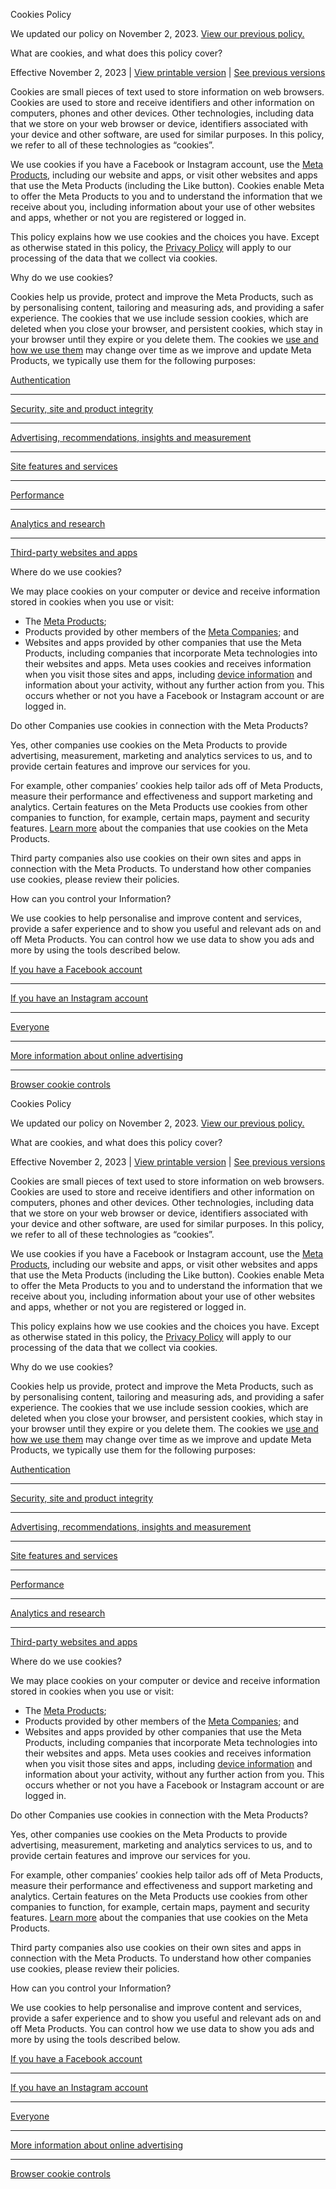 Cookies Policy

We updated our policy on November 2, 2023. [View our previous policy.](https://www.facebook.com/privacy/policies/cookies/version/6238889766159217/)

What are cookies, and what does this policy cover?

Effective November 2, 2023 | [View printable version](https://mbasic.facebook.com/privacy/policies/cookies/printable/) | [See previous versions](https://www.facebook.com/privacy/policies/cookies/?show_versions=1)

Cookies are small pieces of text used to store information on web browsers. Cookies are used to store and receive identifiers and other information on computers, phones and other devices. Other technologies, including data that we store on your web browser or device, identifiers associated with your device and other software, are used for similar purposes. In this policy, we refer to all of these technologies as “cookies”.

We use cookies if you have a Facebook or Instagram account, use the [Meta Products](https://www.facebook.com/help/1561485474074139), including our website and apps, or visit other websites and apps that use the Meta Products (including the Like button). Cookies enable Meta to offer the Meta Products to you and to understand the information that we receive about you, including information about your use of other websites and apps, whether or not you are registered or logged in.

This policy explains how we use cookies and the choices you have. Except as otherwise stated in this policy, the [Privacy Policy](https://www.facebook.com/privacy/policy) will apply to our processing of the data that we collect via cookies.

Why do we use cookies?

Cookies help us provide, protect and improve the Meta Products, such as by personalising content, tailoring and measuring ads, and providing a safer experience. The cookies that we use include session cookies, which are deleted when you close your browser, and persistent cookies, which stay in your browser until they expire or you delete them. The cookies we [use and how we use them](https://www.facebook.com/privacy/policies/cookies/?annotations[0]=explanation%2F1_common_cookies_and_uses) may change over time as we improve and update Meta Products, we typically use them for the following purposes:

[Authentication](https://www.facebook.com/privacy/policies/cookies/?subpage=subpage-1.1)

* * *

[Security, site and product integrity](https://www.facebook.com/privacy/policies/cookies/?subpage=subpage-1.2)

* * *

[Advertising, recommendations, insights and measurement](https://www.facebook.com/privacy/policies/cookies/?subpage=subpage-1.3)

* * *

[Site features and services](https://www.facebook.com/privacy/policies/cookies/?subpage=subpage-1.4)

* * *

[Performance](https://www.facebook.com/privacy/policies/cookies/?subpage=subpage-1.5)

* * *

[Analytics and research](https://www.facebook.com/privacy/policies/cookies/?subpage=subpage-1.6)

* * *

[Third-party websites and apps](https://www.facebook.com/privacy/policies/cookies/?subpage=subpage-1.7)

Where do we use cookies?

We may place cookies on your computer or device and receive information stored in cookies when you use or visit:

* The [Meta Products](https://www.facebook.com/help/1561485474074139?ref=cookies);
* Products provided by other members of the [Meta Companies](https://www.facebook.com/help/111814505650678?ref=cookies); and
* Websites and apps provided by other companies that use the Meta Products, including companies that incorporate Meta technologies into their websites and apps. Meta uses cookies and receives information when you visit those sites and apps, including [device information](https://www.facebook.com/privacy/policies/cookies) and information about your activity, without any further action from you. This occurs whether or not you have a Facebook or Instagram account or are logged in.

Do other Companies use cookies in connection with the Meta Products?

Yes, other companies use cookies on the Meta Products to provide advertising, measurement, marketing and analytics services to us, and to provide certain features and improve our services for you.

For example, other companies’ cookies help tailor ads off of Meta Products, measure their performance and effectiveness and support marketing and analytics. Certain features on the Meta Products use cookies from other companies to function, for example, certain maps, payment and security features. [Learn more](https://www.facebook.com/privacy/policies/cookies/?annotations[0]=explanation%2F3_companies_list) about the companies that use cookies on the Meta Products.

Third party companies also use cookies on their own sites and apps in connection with the Meta Products. To understand how other companies use cookies, please review their policies.

How can you control your Information?

We use cookies to help personalise and improve content and services, provide a safer experience and to show you useful and relevant ads on and off Meta Products. You can control how we use data to show you ads and more by using the tools described below.

[If you have a Facebook account](https://www.facebook.com/privacy/policies/cookies/?subpage=subpage-4.1)

* * *

[If you have an Instagram account](https://www.facebook.com/privacy/policies/cookies/?subpage=subpage-4.2)

* * *

[Everyone](https://www.facebook.com/privacy/policies/cookies/?subpage=subpage-4.3)

* * *

[More information about online advertising](https://www.facebook.com/privacy/policies/cookies/?subpage=subpage-4.4)

* * *

[Browser cookie controls](https://www.facebook.com/privacy/policies/cookies/?subpage=subpage-4.5)

Cookies Policy

We updated our policy on November 2, 2023. [View our previous policy.](https://www.facebook.com/privacy/policies/cookies/version/6238889766159217/)

What are cookies, and what does this policy cover?

Effective November 2, 2023 | [View printable version](https://mbasic.facebook.com/privacy/policies/cookies/printable/) | [See previous versions](https://www.facebook.com/privacy/policies/cookies/?show_versions=1)

Cookies are small pieces of text used to store information on web browsers. Cookies are used to store and receive identifiers and other information on computers, phones and other devices. Other technologies, including data that we store on your web browser or device, identifiers associated with your device and other software, are used for similar purposes. In this policy, we refer to all of these technologies as “cookies”.

We use cookies if you have a Facebook or Instagram account, use the [Meta Products](https://www.facebook.com/help/1561485474074139), including our website and apps, or visit other websites and apps that use the Meta Products (including the Like button). Cookies enable Meta to offer the Meta Products to you and to understand the information that we receive about you, including information about your use of other websites and apps, whether or not you are registered or logged in.

This policy explains how we use cookies and the choices you have. Except as otherwise stated in this policy, the [Privacy Policy](https://www.facebook.com/privacy/policy) will apply to our processing of the data that we collect via cookies.

Why do we use cookies?

Cookies help us provide, protect and improve the Meta Products, such as by personalising content, tailoring and measuring ads, and providing a safer experience. The cookies that we use include session cookies, which are deleted when you close your browser, and persistent cookies, which stay in your browser until they expire or you delete them. The cookies we [use and how we use them](https://www.facebook.com/privacy/policies/cookies/?annotations[0]=explanation%2F1_common_cookies_and_uses) may change over time as we improve and update Meta Products, we typically use them for the following purposes:

[Authentication](https://www.facebook.com/privacy/policies/cookies/?subpage=subpage-1.1)

* * *

[Security, site and product integrity](https://www.facebook.com/privacy/policies/cookies/?subpage=subpage-1.2)

* * *

[Advertising, recommendations, insights and measurement](https://www.facebook.com/privacy/policies/cookies/?subpage=subpage-1.3)

* * *

[Site features and services](https://www.facebook.com/privacy/policies/cookies/?subpage=subpage-1.4)

* * *

[Performance](https://www.facebook.com/privacy/policies/cookies/?subpage=subpage-1.5)

* * *

[Analytics and research](https://www.facebook.com/privacy/policies/cookies/?subpage=subpage-1.6)

* * *

[Third-party websites and apps](https://www.facebook.com/privacy/policies/cookies/?subpage=subpage-1.7)

Where do we use cookies?

We may place cookies on your computer or device and receive information stored in cookies when you use or visit:

* The [Meta Products](https://www.facebook.com/help/1561485474074139?ref=cookies);
* Products provided by other members of the [Meta Companies](https://www.facebook.com/help/111814505650678?ref=cookies); and
* Websites and apps provided by other companies that use the Meta Products, including companies that incorporate Meta technologies into their websites and apps. Meta uses cookies and receives information when you visit those sites and apps, including [device information](https://www.facebook.com/privacy/policies/cookies) and information about your activity, without any further action from you. This occurs whether or not you have a Facebook or Instagram account or are logged in.

Do other Companies use cookies in connection with the Meta Products?

Yes, other companies use cookies on the Meta Products to provide advertising, measurement, marketing and analytics services to us, and to provide certain features and improve our services for you.

For example, other companies’ cookies help tailor ads off of Meta Products, measure their performance and effectiveness and support marketing and analytics. Certain features on the Meta Products use cookies from other companies to function, for example, certain maps, payment and security features. [Learn more](https://www.facebook.com/privacy/policies/cookies/?annotations[0]=explanation%2F3_companies_list) about the companies that use cookies on the Meta Products.

Third party companies also use cookies on their own sites and apps in connection with the Meta Products. To understand how other companies use cookies, please review their policies.

How can you control your Information?

We use cookies to help personalise and improve content and services, provide a safer experience and to show you useful and relevant ads on and off Meta Products. You can control how we use data to show you ads and more by using the tools described below.

[If you have a Facebook account](https://www.facebook.com/privacy/policies/cookies/?subpage=subpage-4.1)

* * *

[If you have an Instagram account](https://www.facebook.com/privacy/policies/cookies/?subpage=subpage-4.2)

* * *

[Everyone](https://www.facebook.com/privacy/policies/cookies/?subpage=subpage-4.3)

* * *

[More information about online advertising](https://www.facebook.com/privacy/policies/cookies/?subpage=subpage-4.4)

* * *

[Browser cookie controls](https://www.facebook.com/privacy/policies/cookies/?subpage=subpage-4.5)